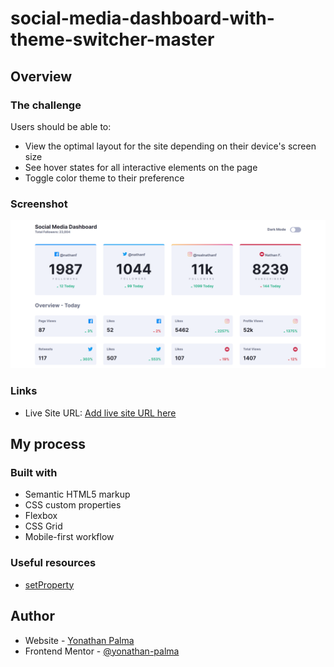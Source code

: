 # social-media-dashboard-with-theme-switcher-master

## Overview

### The challenge

Users should be able to:

- View the optimal layout for the site depending on their device's screen size
- See hover states for all interactive elements on the page
- Toggle color theme to their preference

### Screenshot

![](./images/yonathan-palma.github.io_social-media-dashboard-with-theme-switcher-master_.png)

### Links

- Live Site URL: [Add live site URL here](https://yonathan-palma.github.io/social-media-dashboard-with-theme-switcher-master/)

## My process

### Built with

- Semantic HTML5 markup
- CSS custom properties
- Flexbox
- CSS Grid
- Mobile-first workflow


### Useful resources

- [setProperty](https://developer.mozilla.org/en-US/docs/Web/API/CSSStyleDeclaration/setProperty)

## Author

- Website - [Yonathan Palma](https://github.com/yonathan-palma)
- Frontend Mentor - [@yonathan-palma](https://www.frontendmentor.io/profile/yonathan-palma)
